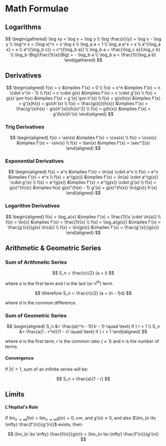 # Math Formulae

## Logarithms

$$
\begin{gathered}
\log xy = \log x + \log y \\
\log \frac{x}{y} = \log x - \log y \\
\log^n x = (\log x)^n = n \log x \\
\log_a a = 1 \\
\log_a a^x = x \\
a^{\log_a x} = x \\
a^{(\log_b c)} = c^{(\log_b a)} \\
\log_b a = \frac{\log_c a}{\log_c b} \\
\log_b \Big(\frac{1}{a}\Big) = - \log_b a \\
\log_b a = \frac{1}{\log_a b}
\end{gathered}
$$

## Derivatives

$$
\begin{aligned}
f(x) = c &\implies f'(x) = 0 \\
f(x) = x^n &\implies f'(x) = n \cdot x^{n - 1} \\
f(x) = c \cdot g(x) &\implies f'(x) = c \cdot g'(x) \\
f(x) = g(x) \pm h(x) &\implies f'(x) = g'(x) \pm h'(x) \\
f(x) = g(x)h(x) &\implies f'(x) = g'(x)h(x) + g(x)h'(x) \\
f(x) = \frac{g(x)}{h(x)} &\implies f'(x) = \frac{g'(x)h(x) - g(x)h'(x)}{h(x)^2} \\
f(x) = g(h(x)) &\implies f'(x) = g'(h(x))h'(x)
\end{aligned}
$$

### Trig Derivatives

$$
\begin{aligned}
f(x) = \sin(x) &\implies f'(x) = \cos(x) \\
f(x) = \cos(x) &\implies f'(x) = -\sin(x) \\
f(x) = \tan(x) &\implies f'(x) = \sec^2(x)
\end{aligned}
$$

### Exponential Derivatives

$$
\begin{aligned}
f(x) = a^x &\implies f'(x) = \ln{a} \cdot a^x \\
f(x) = e^x &\implies f'(x) = e^x \\
f(x) = a^{g(x)} &\implies f'(x) = \ln{a} \cdot a^{g(x)} \cdot g'(x) \\
f(x) = e^{g(x)} &\implies f'(x) = e^{g(x)} \cdot g'(x) \\
f(x) = g(x)^{h(x)} &\implies h(x) g(x)^{h(x) - 1} g'(x) + g(x)^{h(x)} \ln{g(x)} h'(x)
\end{aligned}
$$

### Logarithm Derivatives

$$
\begin{aligned}
f(x) = \log_a{x} &\implies f'(x) = \frac{1}{x \cdot \ln{a}} \\
f(x) = \ln{x} &\implies f'(x) = \frac{1}{x} \\
f(x) = \log_a{g(x)} &\implies f'(x) = \frac{g'(x)}{g(x) \ln{a}} \\
f(x) = \ln{g(x)} &\implies f'(x) = \frac{g'(x)}{g(x)}
\end{aligned}
$$

## Arithmetic & Geometric Series

### Sum of Arithmetic Series

$$
S_n = \frac{n}{2} (a + l)
$$

where $a$ is the first term and $l$ is the last (or $n^{\text{th}}$) term.

$$
\therefore S_n = \frac{n}{2} (a + (n - 1)d)
$$

where $d$ is the common difference.

### Sum of Geometric Series

$$
\begin{aligned}
S_n &= \frac{a(r^n - 1)}{r - 1} \quad \text{ if } r > 1 \\
S_n &= \frac{a(1 - r^n)}{1 - r} \quad \text{ if } r < 1
\end{aligned}
$$

where $a$ is the first term, $r$ is the common ratio ($\neq 1$) and $n$ is the number of terms.

#### Convergence

If $|r| < 1$, sum of an infinite series will be:

$$
S_n = \frac{a}{1 - r}
$$

## Limits

#### L'Hopital's Rule

If $\lim_{n \to \infty} f(n) = \lim_{n \to \infty} g(n) = 0, \pm \infty$, and $g'(n) \neq 0$, and also $\lim_{n \to \infty} \frac{f'(n)}{g'(n)}$ exists, then:

$$
\lim_{n \to \infty} \frac{f(n)}{g(n)} = \lim_{n \to \infty} \frac{f'(n)}{g'(n)}
$$
